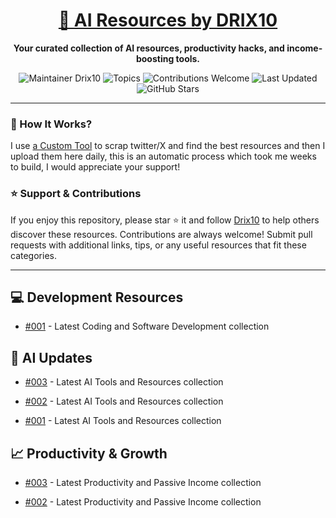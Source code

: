 <div align="center">
  <h1><a href="https://x.com/DRIX_10_" target="_blank">🚀 AI Resources by DRIX10</a></h1>
  <p><strong>Your curated collection of AI resources, productivity hacks, and income-boosting tools.</strong></p>
</div>

<div align="center">
  <img src="https://img.shields.io/badge/Maintainer-Drix10-blue" alt="Maintainer Drix10" />
  <img src="https://img.shields.io/badge/Topics-Productivity%2C%20AI%2C%20Tips%20and%20Tricks-red" alt="Topics" />
  <img src="https://img.shields.io/badge/Contributions-Welcome-brightgreen" alt="Contributions Welcome" />
  <img src="https://img.shields.io/github/last-commit/Drix10/ai-resources?style=flat-square&color=5D6D7E" alt="Last Updated" />
  <img src="https://img.shields.io/github/stars/Drix10/ai-resources?style=social" alt="GitHub Stars" />
</div>

---

### 🧵 How It Works?

I use [a Custom Tool](https://github.com/Drix10/Twitter-Gemini-GitHub-MVP) to scrap twitter/X and find the best resources and then I upload them here daily, this is an automatic process which took me weeks to build, I would appreciate your support!

### ⭐️ Support & Contributions

If you enjoy this repository, please star ⭐️ it and follow [Drix10](https://github.com/Drix10) to help others discover these resources. Contributions are always welcome! Submit pull requests with additional links, tips, or any useful resources that fit these categories.

---


## 💻 Development Resources
- [#001](https://github.com/Drix10/ai-resources/blob/main/Coding%20and%20Software%20Development/resources-001.md) - Latest Coding and Software Development collection

## 🤖 AI Updates
- [#003](https://github.com/Drix10/ai-resources/blob/main/AI%20Tools%20and%20Resources/resources-003.md) - Latest AI Tools and Resources collection

- [#002](https://github.com/Drix10/ai-resources/blob/main/AI%20Tools%20and%20Resources/resources-002.md) - Latest AI Tools and Resources collection

- [#001](https://github.com/Drix10/ai-resources/blob/main/AI%20Tools%20and%20Resources/resources-001.md) - Latest AI Tools and Resources collection

## 📈 Productivity & Growth
- [#003](https://github.com/Drix10/ai-resources/blob/main/Productivity%20and%20Passive%20Income/resources-003.md) - Latest Productivity and Passive Income collection

- [#002](https://github.com/Drix10/ai-resources/blob/main/Productivity%20and%20Passive%20Income/resources-002.md) - Latest Productivity and Passive Income collection
